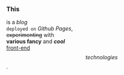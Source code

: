 ### This  
is a _blog_  
``deployed on`` *Github Pages*,  
~~experimenting~~ with  
__various fancy__  and ***cool***  
<u>front-end</u>  
$$technologies$$.  
